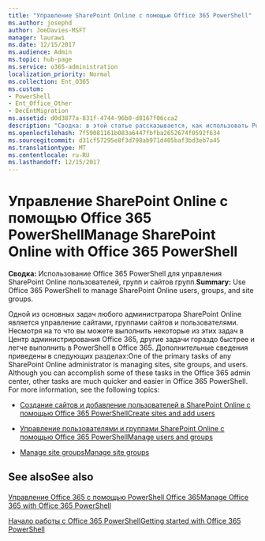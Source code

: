 ```yaml
---
title: "Управление SharePoint Online с помощью Office 365 PowerShell"
ms.author: josephd
author: JoeDavies-MSFT
manager: laurawi
ms.date: 12/15/2017
ms.audience: Admin
ms.topic: hub-page
ms.service: o365-administration
localization_priority: Normal
ms.collection: Ent_O365
ms.custom:
- PowerShell
- Ent_Office_Other
- DecEntMigration
ms.assetid: d0d3877a-831f-4744-96b0-d8167f06cca2
description: "Сводка: в этой статье рассказывается, как использовать PowerShell в Office 365 для управления пользователями, группами и группами сайтов в SharePoint Online."
ms.openlocfilehash: 7f59081161b083a6447fbfba2652674f0592f634
ms.sourcegitcommit: d31cf57295e8f3d798ab971d405baf3bd3eb7a45
ms.translationtype: MT
ms.contentlocale: ru-RU
ms.lasthandoff: 12/15/2017
---
```

# <a name="manage-sharepoint-online-with-office-365-powershell"></a><span data-ttu-id="87edb-103">Управление SharePoint Online с помощью Office 365 PowerShell</span><span class="sxs-lookup"><span data-stu-id="87edb-103">Manage SharePoint Online with Office 365 PowerShell</span></span>

 <span data-ttu-id="87edb-104">**Сводка:** Использование Office 365 PowerShell для управления SharePoint Online пользователей, групп и сайтов групп.</span><span class="sxs-lookup"><span data-stu-id="87edb-104">**Summary:** Use Office 365 PowerShell to manage SharePoint Online users, groups, and site groups.</span></span>
  
<span data-ttu-id="87edb-p101">Одной из основных задач любого администратора SharePoint Online является управление сайтами, группами сайтов и пользователями. Несмотря на то что вы можете выполнить некоторые из этих задач в Центр администрирования Office 365, другие задачи гораздо быстрее и легче выполнить в PowerShell в Office 365. Дополнительные сведения приведены в следующих разделах:</span><span class="sxs-lookup"><span data-stu-id="87edb-p101">One of the primary tasks of any SharePoint Online administrator is managing sites, site groups, and users. Although you can accomplish some of these tasks in the Office 365 admin center, other tasks are much quicker and easier in Office 365 PowerShell. For more information, see the following topics:</span></span>
  
- [<span data-ttu-id="87edb-108">Создание сайтов и добавление пользователей в SharePoint Online с помощью Office 365 PowerShell</span><span class="sxs-lookup"><span data-stu-id="87edb-108">Create sites and add users</span></span>](http://technet.microsoft.com/library/c55d4ccf-ab36-481a-a285-c40234e11abd.aspx)
    
- [<span data-ttu-id="87edb-109">Управление пользователями и группами SharePoint Online с помощью Office 365 PowerShell</span><span class="sxs-lookup"><span data-stu-id="87edb-109">Manage users and groups</span></span>](http://technet.microsoft.com/library/9680af2e-a965-4e62-92ee-da72105c7800.aspx)
    
- [<span data-ttu-id="87edb-110">Manage site groups</span><span class="sxs-lookup"><span data-stu-id="87edb-110">Manage site groups</span></span>](http://technet.microsoft.com/library/122f4099-c78d-4cce-bab0-4343b04596ae.aspx)
    
## <a name="see-also"></a><span data-ttu-id="87edb-111">See also</span><span class="sxs-lookup"><span data-stu-id="87edb-111">See also</span></span>

#### 

[<span data-ttu-id="87edb-112">Управление Office 365 с помощью PowerShell Office 365</span><span class="sxs-lookup"><span data-stu-id="87edb-112">Manage Office 365 with Office 365 PowerShell</span></span>](manage-office-365-with-office-365-powershell.md)
  
[<span data-ttu-id="87edb-113">Начало работы с Office 365 PowerShell</span><span class="sxs-lookup"><span data-stu-id="87edb-113">Getting started with Office 365 PowerShell</span></span>](getting-started-with-office-365-powershell.md)

